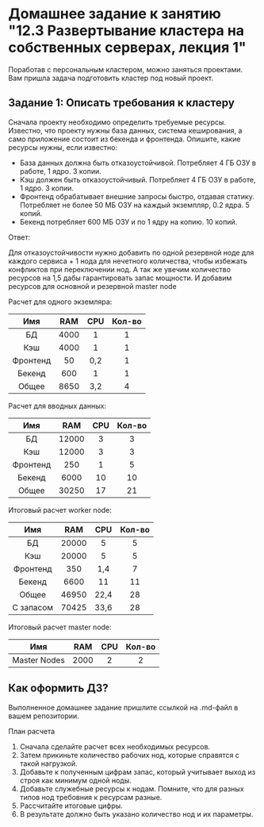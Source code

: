 # Домашнее задание к занятию "12.3 Развертывание кластера на собственных серверах, лекция 1"
Поработав с персональным кластером, можно заняться проектами. Вам пришла задача подготовить кластер под новый проект.

## Задание 1: Описать требования к кластеру
Сначала проекту необходимо определить требуемые ресурсы. Известно, что проекту нужны база данных, система кеширования, а само приложение состоит из бекенда и фронтенда. Опишите, какие ресурсы нужны, если известно:

* База данных должна быть отказоустойчивой. Потребляет 4 ГБ ОЗУ в работе, 1 ядро. 3 копии.
* Кэш должен быть отказоустойчивый. Потребляет 4 ГБ ОЗУ в работе, 1 ядро. 3 копии.
* Фронтенд обрабатывает внешние запросы быстро, отдавая статику. Потребляет не более 50 МБ ОЗУ на каждый экземпляр, 0.2 ядра. 5 копий.
* Бекенд потребляет 600 МБ ОЗУ и по 1 ядру на копию. 10 копий.

Ответ:

Для отказоустойчивости нужно добавить по одной резервной ноде для каждого сервиса + 1 нода для нечетного количества, чтобы избежать конфликтов при переключении нод.
А так же увечим количество ресурсов на 1,5 дабы гарантировать запас мощности.
И добавим ресурсов для основной и резервной master node

Расчет для одного экземляра:

| Имя | RAM | CPU | Кол-во |
| :-----------: | :-----------: | :-----------: | :-----------: | 
| БД | 4000 | 1 | 1 | 
| Кэш | 4000 | 1 | 1 |
| Фронтенд | 50 | 0,2 | 1 |
| Бекенд | 600 | 1 | 1 |
| Общее | 8650 | 3,2 | 4 |

Расчет для вводных данных:

| Имя | RAM | CPU | Кол-во |
| :-----------: | :-----------: | :-----------: | :-----------: | 
| БД | 12000 | 3 | 3 | 
| Кэш | 12000 | 3 | 3 |
| Фронтенд | 250 | 1 | 5 |
| Бекенд | 6000 | 10 | 10 |
| Общее | 30250 | 17 | 21 |

Итоговый расчет worker node:

| Имя | RAM | CPU | Кол-во |
| :-----------: | :-----------: | :-----------: | :-----------: | 
| БД | 20000 | 5 | 5 | 
| Кэш | 20000 | 5 | 5 | 
| Фронтенд | 350 | 1,4 | 7 |
| Бекенд | 6600 | 11 | 11 |
| Общее | 46950 | 22,4 | 28 |
| С запасом | 70425 | 33,6 | 28 |

Итоговый расчет master node:

| Имя | RAM | CPU | Кол-во |
| :-----------: | :-----------: | :-----------: | :-----------: | 
| Master Nodes | 2000 | 2 | 2 | 


## Как оформить ДЗ?

Выполненное домашнее задание пришлите ссылкой на .md-файл в вашем репозитории.

План расчета
1. Сначала сделайте расчет всех необходимых ресурсов.
2. Затем прикиньте количество рабочих нод, которые справятся с такой нагрузкой.
3. Добавьте к полученным цифрам запас, который учитывает выход из строя как минимум одной ноды.
4. Добавьте служебные ресурсы к нодам. Помните, что для разных типов нод требовния к ресурсам разные.
5. Рассчитайте итоговые цифры.
6. В результате должно быть указано количество нод и их параметры.
